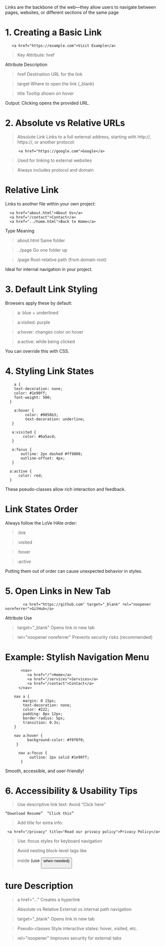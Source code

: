 Links are the backbone of the web—they allow users to navigate between pages, websites, or different sections of the same page

# 1. Creating a Basic Link

       <a href="https://example.com">Visit Example</a>
       
> Key Attribute: href

Attribute    	Description
> href	       Destination URL for the link

> target       Where to open the link (_blank)

> title        Tooltip shown on hover

 Output: Clicking opens the provided URL.

 # 2. Absolute vs Relative URLs
 
>  Absolute Link
Links to a full external address, starting with http://, https://, or another protocol:

          <a href="https://google.com">Google</a>
          
> Used for linking to external websites

> Always includes protocol and domain

# Relative Link

Links to another file within your own project:

      <a href="about.html">About Us</a>
      <a href="/contact">Contact</a>
      <a href="../home.html">Back to Home</a>
      
Type	         Meaning
> about.html	  Same folder

> ../page	      Go one folder up

> /page       	Root-relative path (from domain root)

 Ideal for internal navigation in your project.

#  3. Default Link Styling

Browsers apply these by default:

> a: blue + underlined

> a:visited: purple

> a:hover: changes color on hover

> a:active: while being clicked

You can override this with CSS.

# 4. Styling Link States

        a {
        text-decoration: none;
        color: #1e90ff;
        font-weight: 500;
      }

        a:hover {
             color: #0056b3;
             text-decoration: underline;
       }

       a:visited {
            color: #6a5acd;
       }

       a:focus {
           outline: 2px dashed #ff9800;
           outline-offset: 4px;
       }

      a:active {
          color: red;
      }
    
 These pseudo-classes allow rich interaction and feedback.

 # Link States Order
 
Always follow the LoVe HAte order:

> :link

> :visited

> :hover

> :active

 Putting them out of order can cause unexpected behavior in styles.

 # 5. Open Links in New Tab
 
            <a href="https://github.com" target="_blank" rel="noopener noreferrer">GitHub</a>
            
Attribute                  	           Use
> target="_blank"      	            Opens link in new tab

> rel="noopener noreferrer"	        Prevents security risks (recommended)

#  Example: Stylish Navigation Menu

           <nav>
              <a href="/">Home</a>
              <a href="/services">Services</a>
              <a href="/contact">Contact</a>
          </nav>
          
        nav a {
            margin: 0 15px;
            text-decoration: none;
            color: #222;
            padding: 8px 12px;
            border-radius: 5px;
            transition: 0.3s;
        }

        nav a:hover {
              background-color: #f0f0f0;
         }

          nav a:focus {
               outline: 2px solid #1e90ff;
           }
           
 Smooth, accessible, and user-friendly!

 # 6. Accessibility & Usability Tips
 
> Use descriptive link text: Avoid “Click here”

    “Download Resume”  “Click this”
    
> Add title for extra info:

     <a href="/privacy" title="Read our privacy policy">Privacy Policy</a>
     
> Use :focus styles for keyboard navigation

> Avoid nesting block-level tags like <div> inside <a> (use <button> when needed)

# ture	                  Description
> a href="..."              Creates a hyperlink

> Absolute vs Relative	   External vs internal path navigation

> target="_blank"	         Opens link in new tab

> Pseudo-classes	         Style interactive states: hover, visited, etc.

> rel="noopener"         	 Improves security for external tabs




 






